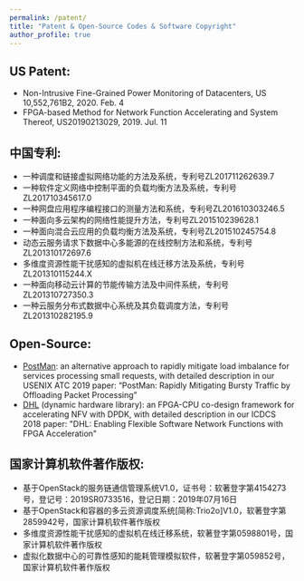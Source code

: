 ```yaml
---
permalink: /patent/
title: "Patent & Open-Source Codes & Software Copyright"
author_profile: true
---
```


## US Patent:

* Non-Intrusive Fine-Grained Power Monitoring of Datacenters, US 10,552,761B2, 2020. Feb. 4
* FPGA-based Method for Network Function Accelerating and System Thereof, US20190213029, 2019. Jul. 11

## 中国专利:

* 一种调度和链接虚拟网络功能的方法及系统，专利号ZL201711262639.7
* 一种软件定义网络中控制平面的负载均衡方法及系统，专利号ZL201710345617.0
* 一种网盘应用程序编程接口的测量方法和系统，专利号ZL201610303246.5
* 一种面向多云架构的网络性能提升方法，专利号ZL201510239628.1
* 一种面向混合云应用的负载均衡方法及系统，专利号ZL201510245754.8
* 动态云服务请求下数据中心多能源的在线控制方法和系统，专利号ZL201310172697.6
* 多维度资源性能干扰感知的虚拟机在线迁移方法及系统，专利号ZL201310115244.X
* 一种面向移动云计算的节能传输方法及中间件系统，专利号ZL201310727350.3
* 一种云服务分布式数据中心系统及其负载调度方法，专利号ZL201310282195.9

## Open-Source:

* <a href="https://gitee.com/opencloudnext/PostMan">PostMan</a>: an alternative approach to rapidly mitigate load imbalance for services processing small requests, with detailed description in our USENIX ATC 2019 paper: “PostMan: Rapidly Mitigating Bursty Traffic by Offloading Packet Processing”
* <a href="https://github.com/OpenCloudNeXt/DHL">DHL</a> (dynamic hardware library): an FPGA-CPU co-design framework for accelerating NFV with DPDK, with detailed description in our ICDCS 2018 paper: "DHL: Enabling Flexible Software Network Functions with FPGA Acceleration"

## 国家计算机软件著作版权:

* 基于OpenStack的服务链通信管理系统V1.0，证书号：软著登字第4154273号，登记号：2019SR0733516，登记日期：2019年07月16日
* 基于OpenStack和容器的多云资源调度系统[简称:Trio2o]V1.0，软著登字第2859942号，国家计算机软件著作版权
* 多维度资源性能干扰感知的虚拟机在线迁移系统，软著登字第0598801号，国家计算机软件著作版权
* 虚拟化数据中心的可靠性感知的能耗管理模拟软件，软著登字第059852号，国家计算机软件著作版权
